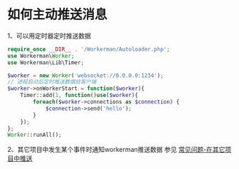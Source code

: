 # 如何主动推送消息

1、可以用定时器定时推送数据
```php
require_once __DIR__ . '/Workerman/Autoloader.php';
use Workerman\Worker;
use Workerman\Lib\Timer;

$worker = new Worker('websocket://0.0.0.0:1234');
// 进程启动后定时推送数据给客户端
$worker->onWorkerStart = function($worker){
    Timer::add(1, function()use($worker){
        foreach($worker->connections as $connection) {
            $connection->send('hello');
        }
    });
};
Worker::runAll();
```

2、其它项目中发生某个事件时通知workerman推送数据
参见 [常见问题-在其它项目中推送](faq/push-in-other-project.md)
